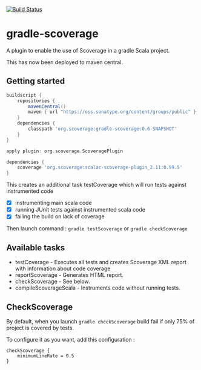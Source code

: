 [![Build Status](https://travis-ci.org/scoverage/gradle-scoverage.png?branch=master)](https://travis-ci.org/scoverage/gradle-scoverage)

gradle-scoverage
================
A plugin to enable the use of Scoverage in a gradle Scala project.

This has now been deployed to maven central.

Getting started
---------------
```groovy
buildscript {
    repositories {
        mavenCentral()
        maven { url "https://oss.sonatype.org/content/groups/public" }
    }
    dependencies {
        classpath 'org.scoverage:gradle-scoverage:0.6-SNAPSHOT'
    }
}

apply plugin: org.scoverage.ScoveragePlugin

dependencies {
    scoverage 'org.scoverage:scalac-scoverage-plugin_2.11:0.99.5'
}
```

This creates an additional task testCoverage which will run tests against instrumented code

- [x] instrumenting main scala code
- [x] running JUnit tests against instrumented scala code
- [x] failing the build on lack of coverage

Then launch command :
`gradle testScoverage` or `gradle checkScoverage`

Available tasks
---------
* testCoverage - Executes all tests and creates Scoverage XML report with information about code coverage
* reportScoverage - Generates HTML report.
* checkScoverage - See below.
* compileScoverageScala - Instruments code without running tests.

CheckScoverage
---------

By default, when you launch `gradle checkScoverage` build fail if only 75% of project is covered by tests.

To configure it as you want, add this configuration :
```
checkScoverage {
    minimumLineRate = 0.5
}
```
